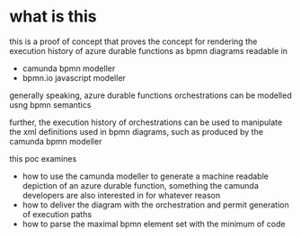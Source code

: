 # what is this

this is a proof of concept that proves the concept for rendering the execution history of azure durable functions as bpmn diagrams readable in 
* camunda bpmn modeller
* bpmn.io javascript modeller

generally speaking, azure durable functions orchestrations can be modelled usng bpmn semantics

further, the execution history of orchestrations can be used to manipulate the xml definitions used in bpmn diagrams, such as produced by the camunda bpmn modeller 

this poc examines
* how to use the camunda modeller to generate a machine readable depiction of an azure durable function, something the camunda developers are also interested in for whatever reason
* how to deliver the diagram with the orchestration and permit generation of execution paths 
* how to parse the maximal bpmn element set with the minimum of code
